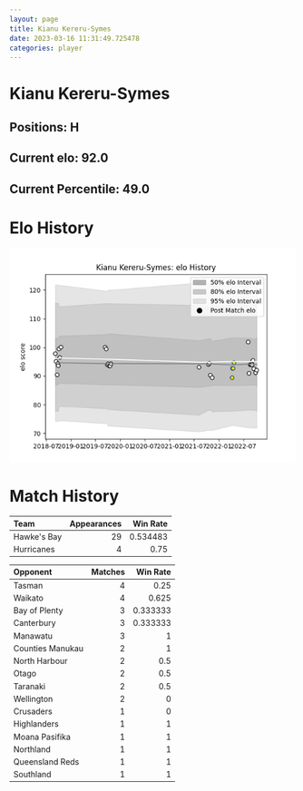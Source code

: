 ```yaml
---  
layout: page  
title: Kianu Kereru-Symes  
date: 2023-03-16 11:31:49.725478  
categories: player  
---
```

# Kianu Kereru-Symes

## Positions: H

## Current elo: 92.0

## Current Percentile: 49.0

# Elo History


![elo history](history_KianuKereru-Symes.png)
# Match History


| Team        |   Appearances |   Win Rate |
|:------------|--------------:|-----------:|
| Hawke's Bay |            29 |   0.534483 |
| Hurricanes  |             4 |   0.75     |

| Opponent         |   Matches |   Win Rate |
|:-----------------|----------:|-----------:|
| Tasman           |         4 |   0.25     |
| Waikato          |         4 |   0.625    |
| Bay of Plenty    |         3 |   0.333333 |
| Canterbury       |         3 |   0.333333 |
| Manawatu         |         3 |   1        |
| Counties Manukau |         2 |   1        |
| North Harbour    |         2 |   0.5      |
| Otago            |         2 |   0.5      |
| Taranaki         |         2 |   0.5      |
| Wellington       |         2 |   0        |
| Crusaders        |         1 |   0        |
| Highlanders      |         1 |   1        |
| Moana Pasifika   |         1 |   1        |
| Northland        |         1 |   1        |
| Queensland Reds  |         1 |   1        |
| Southland        |         1 |   1        |
